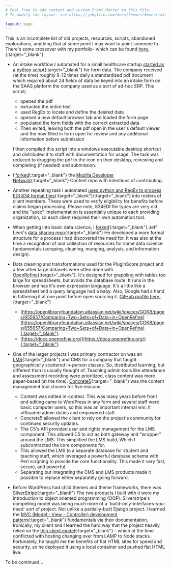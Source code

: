 ```yaml
---
# Feel free to add content and custom Front Matter to this file.
# To modify the layout, see https://jekyllrb.com/docs/themes/#overriding-theme-defaults

layout: page
---
```


This is an incomplete list of old projects, resources, scripts, abandoned explorations, anything that at some point I may want to point someone to. There's some crossover with my portfolio- which can be found [here.](https://msouden.com/work/){:target="_blank"}

- An intake workflow I automated for a small healthcare startup [started as a python script](https://github.com/msouden/pdf-to-web-form){:target="_blank"} for form data. The company received (at the time) roughly 8-12 times daily a standardized pdf document which required about 24 fields of data be keyed into an intake form on the SAAS platform the company used as a sort of ad-hoc ERP. This script;

	- 	 opened the pdf 
	- 	 extracted the entire text
	- 	 used RegEx to locate and define the desired data
	- 	 opened a new default browser tab and loaded the form page
	- 	 populated the form fields with the correct extracted data
	- 	 Then exited, leaving both the pdf open in the user's default viewer and the now filled in form open for review and any additional information before submission
	
	I then compiled this script into a windows executable desktop shortcut and distributed it to staff with documentation for usage. The task was reduced to dragging the pdf to the icon on their desktop, reviewing and completing (if needed) and submission.

- I [forked](https://github.com/msouden/content/blob/main/CONTRIBUTING.md){:target="_blank"} the [Mozilla Developer Network](https://github.com/mdn/content){:target="_blank"} Content repo with intentions of contributing. 

- Another repeating task I automated [used python and RegEx to process EDI 834 format files](https://github.com/msouden/HIPAA-834-file-processor){:target="_blank"}{:target="_blank"} into rosters of client members. These were used to verify eligibility for benefits before claims began processing. Please note, 834EDI file types are very old and the "spec" implementation is essentially unique to each providing organization, so each client required their own automation tool.

- When getting into basic data science, I [forked](https://github.com/msouden/datasharing/tree/master){:target="_blank"} Jeff Leek's [data sharing repo](https://github.com/jtleek/datasharing){:target="_blank"} He developed a more formal structure for a process I had discovered the need for. It was also at the time a recognition of and collection of resources for some data science fundamentals (scraping, cleaning, munging, analysis, and information design).

- Data cleaning and transformations used for the PluginScore project and a few other large datasets were often done with [OpenRefine](https://openrefine.org/){:target="_blank"}. It's designed for grappling with tables too large for spreadsheets, but avoids the database route. It runs in the browser and has it's own expression language. It's a little like a spreadsheet and a query language had a baby. Also, Google had a hand in fathering it at one point before open sourcing it. [GitHub profile here.](https://github.com/OpenRefine){:target="_blank"}
  - [https://openlibraryfoundation.atlassian.net/wiki/spaces/GOKB/pages/655657/Comparing+Two+Sets+of+Data+in+OpenRefine](https://openlibraryfoundation.atlassian.net/wiki/spaces/GOKB/pages/655657/Comparing+Two+Sets+of+Data+in+OpenRefine){:target="_blank"}
  - [https://docs.openrefine.org/](https://docs.openrefine.org/){:target="_blank"}
  
- One of the larger projects I was primary contractor on was an [LMS](https://en.wikipedia.org/wiki/Learning_management_system){:target="_blank"} and CMS for a company that taught geographically scattered in-person classes. So, distributed learning, but different than is usually thought of. Teaching admin tools like attendance and assessment recording were prioritized, class content was more paper-based (at the time). [Concrete5](https://www.concretecms.com/){:target="_blank"} was the content management tool chosen for five reasons:
  
  - Content was edited in-context. This was many years before front end editing came to WordPress in any form and several staff were basic computer users, so this was an important internal win. It offloaded admin duties and empowered staff.
  -  Concrete5 allowed the client to rely on the project's community for continued security updates. 
  -  The C5's API provided user and rights management for the LMS component. This allowed C5 to act as both gateway and "wrapper" around the LMS. This simplified the LMS build, Which I subcontracted the core components for.
  -    This allowed the LMS to a separate database for student and teaching staff, which leveraged a powerful database schema with Perl scripting to provide the core functionality. This made it very fast, secure, and powerful. 
  -  Separating but integrating the CMS and LMS products made it possible to replace either separately going forward.
  
- Before WordPress had child themes and theme frameworks, there was [SilverStripe](https://www.silverstripe.org/){:target="_blank"} The two products I built with it were my introduction to object oriented programming (OOP). Silverstripe's compelling model was being much more of a 'build-only-interfaces-you-need' sort of project. Not unlike a partially-built Django project. I learned the [MVC (Model - View - Controller) development pattern](https://en.wikipedia.org/wiki/Model%E2%80%93view%E2%80%93controller){:target="_blank"} fundamentals via their documentation. Ironically, my client and I learned the hard way that the project heavily relied on the [thin client model](https://en.wikipedia.org/wiki/Model%E2%80%93view%E2%80%93controller#Use_in_web_applications){:target="_blank"}  - which at the time conflicted with hosting changing over from LAMP to Node stacks. Fortunately, he taught me the benefits of flat HTML sites for speed and security, so he deployed it using a local container and pushed flat HTML live.

To be continued... 
